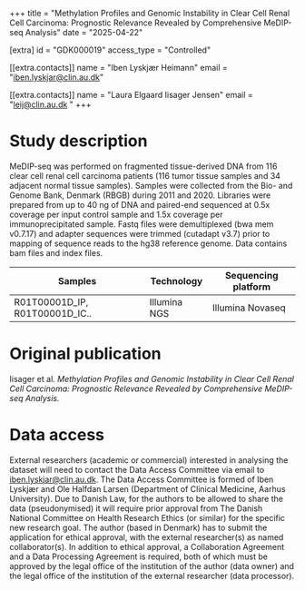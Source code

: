 +++
title = "Methylation Profiles and Genomic Instability in Clear Cell Renal Cell Carcinoma: Prognostic Relevance Revealed by Comprehensive MeDIP-seq Analysis"
date = "2025-04-22"

[extra]
id = "GDK000019"
access_type = "Controlled"

[[extra.contacts]]
name = "Iben Lyskjær Heimann"
email = "iben.lyskjar@clin.au.dk"

[[extra.contacts]]
name = "Laura Elgaard Iisager Jensen"
email = "leij@clin.au.dk "
+++

# Study description

MeDIP-seq was performed on fragmented tissue-derived DNA from 116 clear cell renal cell carcinoma patients (116 tumor tissue samples and 34 adjacent normal tissue samples). Samples were collected from the Bio- and Genome Bank, Denmark (RBGB) during 2011 and 2020. Libraries were prepared from up to 40 ng of DNA and paired-end sequenced at 0.5x coverage per input control sample and 1.5x coverage per immunoprecipitated sample. Fastq files were demultiplexed (bwa mem v0.7.17) and adapter sequences were trimmed (cutadapt v3.7) prior to mapping of sequence reads to the hg38 reference genome. Data contains bam files and index files.

Samples                           | Technology          | Sequencing platform
----------------------------------|---------------------|---------------------
R01T00001D\_IP, R01T00001D\_IC..  | Illumina NGS        | Illumina Novaseq


# Original publication

Iisager et al. *Methylation Profiles and Genomic Instability in Clear Cell Renal Cell Carcinoma: Prognostic Relevance Revealed by Comprehensive MeDIP-seq Analysis.*

# Data access

External researchers (academic or commercial) interested in analysing the dataset will need to contact the Data Access Committee via email to iben.lyskjar@clin.au.dk. The Data Access Committee is formed of Iben Lyskjær and Ole Halfdan Larsen (Department of Clinical Medicine, Aarhus University). Due to Danish Law, for the authors to be allowed to share the data (pseudonymised) it will require prior approval from The Danish National Committee on Health Research Ethics (or similar) for the specific new research goal. The author (based in Denmark) has to submit the application for ethical approval, with the external researcher(s) as named collaborator(s). In addition to ethical approval, a Collaboration Agreement and a Data Processing Agreement is required, both of which must be approved by the legal office of the institution of the author (data owner) and the legal office of the institution of the external researcher (data processor).
